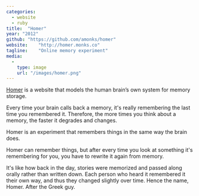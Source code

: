 ```yaml
---
categories:
  - website
  - ruby
title:  "Homer"
year: "2012"
github: "https://github.com/amonks/homer"
website:    "http://homer.monks.co"
tagline:    "Online memory experiment"
media:
  -
    type: image
    url: "/images/homer.png"
---
```

<a href="http://homer.monks.co">Homer</a> is a website that models the human brain&#8217;s own system for memory storage.

Every time your brain calls back a memory, it's really remembering the last time you remembered it. Therefore, the more times you think about a memory, the faster it degrades and changes.

Homer is an experiment that remembers things in the same way the brain does.

Homer can remember things, but after every time you look at something it's remembering for you, you have to rewrite it again from memory.

It's like how back in the day, stories were memorized and passed along orally rather than written down. Each person who heard it remembered it their own way, and thus they changed slightly over time. Hence the name, Homer. After the Greek guy.
